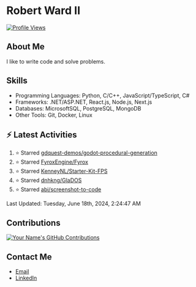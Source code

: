 
# Robert Ward II

[![Profile Views](https://komarev.com/ghpvc/?username=Robert-W-Ward)](https://github.com/Robert-W-Ward)

## About Me
I like to write code and solve problems.

## Skills
- Programming Languages: Python, C/C++, JavaScript/TypeScript, C#
- Frameworks: .NET/ASP.NET, React.js, Node.js, Next.js
- Databases: MicrosoftSQL, PostgreSQL, MongoDB
- Other Tools: Git, Docker, Linux

## :zap: Latest Activities
<!--RECENT_ACTIVITY:start-->
1. ⭐ Starred [gdquest-demos/godot-procedural-generation](https://github.com/gdquest-demos/godot-procedural-generation)
2. ⭐ Starred [FyroxEngine/Fyrox](https://github.com/FyroxEngine/Fyrox)
3. ⭐ Starred [KenneyNL/Starter-Kit-FPS](https://github.com/KenneyNL/Starter-Kit-FPS)
4. ⭐ Starred [dnhkng/GlaDOS](https://github.com/dnhkng/GlaDOS)
5. ⭐ Starred [abi/screenshot-to-code](https://github.com/abi/screenshot-to-code)
<!--RECENT_ACTIVITY:end-->

<!--RECENT_ACTIVITY:last_update-->
Last Updated: Tuesday, June 18th, 2024, 2:24:47 AM
<!--RECENT_ACTIVITY:last_update_end-->

<!--END_SECTIN:activity-->
## Contributions
[![Your Name's GitHub Contributions](https://github-readme-streak-stats.herokuapp.com/?user=Robert-W-Ward&theme=radical)](https://github.com/your-username)

## Contact Me
- [Email](mailto:robertwesleyward2019@gmail.com)
- [LinkedIn](https://linkedin.com/in/https://www.linkedin.com/in/robert-ward-ii/)
